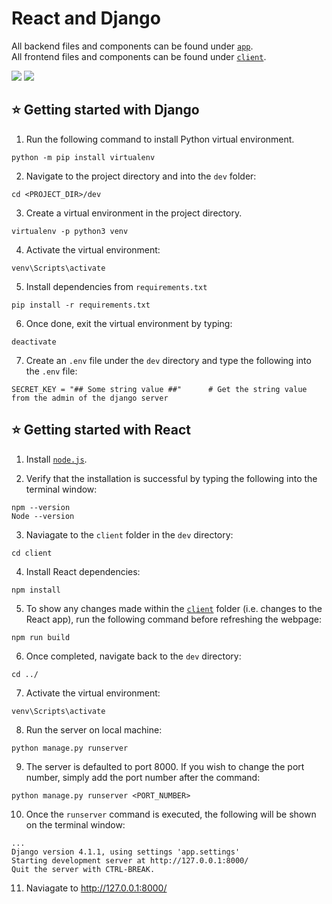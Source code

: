 # React and Django

All backend files and components can be found under [```app```](https://github.com/lohiavardhan/sc2006_project/tree/dev/dev/app). <br>
All frontend files and components can be found under [```client```](https://github.com/lohiavardhan/sc2006_project/tree/dev/dev/client).

<p>
  <img src="https://img.shields.io/badge/React-20232A?style=for-the-badge&logo=react&logoColor=61DAFB" />
  <img src="https://img.shields.io/badge/Django-092E20?style=for-the-badge&logo=django&logoColor=white" />
</p>

## ⭐ Getting started with Django
1. Run the following command to install Python virtual environment.
```
python -m pip install virtualenv
```

2. Navigate to the project directory and into the ```dev``` folder:
```
cd <PROJECT_DIR>/dev
```

3. Create a virtual environment in the project directory.
```
virtualenv -p python3 venv   
```

4. Activate the virtual environment:
```
venv\Scripts\activate 
```

5. Install dependencies from ```requirements.txt```
```
pip install -r requirements.txt
```

6. Once done, exit the virtual environment by typing:
```
deactivate
```

7. Create an ```.env``` file under the ```dev``` directory and type the following into the ```.env``` file:
```
SECRET_KEY = "## Some string value ##"      # Get the string value from the admin of the django server
```



## ⭐ Getting started with React
1. Install [```node.js```](https://nodejs.org/en/).

2. Verify that the installation is successful by typing the following into the terminal window:
```
npm --version
Node --version
```

3. Naviagate to the ```client``` folder in the ```dev``` directory:
```
cd client
```

4. Install React dependencies:
```
npm install
```

5. To show any changes made within the [```client```](https://github.com/lohiavardhan/sc2006_project/tree/dev/dev/client) folder (i.e. changes to the React app), run the following command before refreshing the webpage:
```
npm run build
```

6. Once completed, navigate back to the ```dev``` directory:
```
cd ../
```

7. Activate the virtual environment:
```
venv\Scripts\activate 
```

8. Run the server on local machine:
```
python manage.py runserver
```
9. The server is defaulted to port 8000. If you wish to change the port number, simply add the port number after the command:
```
python manage.py runserver <PORT_NUMBER>
```

10. Once the ```runserver``` command is executed, the following will be shown on the terminal window:
```
...
Django version 4.1.1, using settings 'app.settings'
Starting development server at http://127.0.0.1:8000/
Quit the server with CTRL-BREAK.
```

11. Naviagate to http://127.0.0.1:8000/

